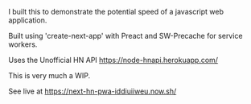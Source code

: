 I built this to demonstrate the potential speed of a javascript web application.

Built using 'create-next-app' with Preact and SW-Precache for service workers.

Uses the Unofficial HN API
https://node-hnapi.herokuapp.com/

<!-- Routes:
  Top:
    news
  New:
    newest
  Show:
    show
  Ask:
    ask
  Jobs:
    jobs -->

This is very much a WIP.

See live at https://next-hn-pwa-iddiuiiweu.now.sh/
